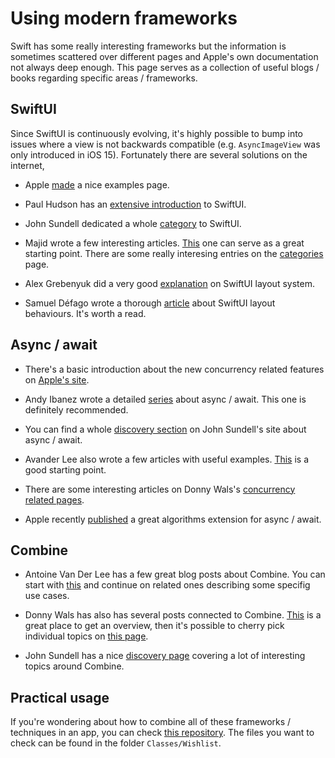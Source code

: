 # Using modern frameworks

Swift has some really interesting frameworks but the information is sometimes scattered over different pages and Apple's own documentation not always deep enough. This page serves as a collection of useful blogs / books regarding specific areas / frameworks.

## SwiftUI

Since SwiftUI is continuously evolving, it's highly possible to bump into issues where a view is not backwards compatible (e.g. `AsyncImageView` was only introduced in iOS 15). Fortunately there are several solutions on the internet, 

- Apple [made](https://developer.apple.com/tutorials/swiftui) a nice examples page.

- Paul Hudson has an [extensive introduction](https://www.hackingwithswift.com/quick-start/swiftui/) to SwiftUI. 

- John Sundell dedicated a whole [category](https://www.swiftbysundell.com/discover/swiftui/) to SwiftUI.

- Majid wrote a few interesting articles. [This](https://swiftwithmajid.com/2019/11/19/you-have-to-change-mindset-to-use-swiftui/) one can serve as a great starting point. There are some really interesing entries on the [categories](https://swiftwithmajid.com/categories/) page.

- Alex Grebenyuk did a very good [explanation](https://kean.blog/post/swiftui-layout-system) on SwiftUI layout system.

- Samuel Défago wrote a thorough [article](http://defagos.github.io/understanding_swiftui_layout_behaviors/) about SwiftUI layout behaviours. It's worth a read.

## Async / await

- There's a basic introduction about the new concurrency related features on [Apple's site](https://docs.swift.org/swift-book/LanguageGuide/Concurrency.html).

- Andy Ibanez wrote a detailed [series](https://www.andyibanez.com/posts/modern-concurrency-in-swift-introduction/) about async / await. This one is definitely recommended.

- You can find a whole [discovery section](https://www.swiftbysundell.com/discover/concurrency/) on John Sundell's site about async / await.

- Avander Lee also wrote a few articles with useful examples. [This](https://www.avanderlee.com/swift/async-await/) is a good starting point.

- There are some interesting articles on Donny Wals's [concurrency related pages](https://www.donnywals.com/category/swift-concurrency/).

- Apple recently [published](https://www.swift.org/blog/swift-async-algorithms/) a great algorithms extension for async / await.

## Combine

- Antoine Van Der Lee has a few great blog posts about Combine. You can start with [this](https://www.avanderlee.com/swift/combine/) and continue on related ones describing some specifig use cases.

- Donny Wals has also has several posts connected to Combine. [This](https://www.donnywals.com/an-introduction-to-combine/) is a great place to get an overview, then it's possible to cherry pick individual topics on [this page](https://www.donnywals.com/category/combine/).

- John Sundell has a nice [discovery page](https://www.swiftbysundell.com/discover/combine/) covering a lot of interesting topics around Combine.

## Practical usage

If you're wondering about how to combine all of these frameworks / techniques in an app, you can check [this repository](https://github.schibsted.io/finn/ios-app/tree/onboarding-attila). The files you want to check can be found in the folder `Classes/Wishlist`.